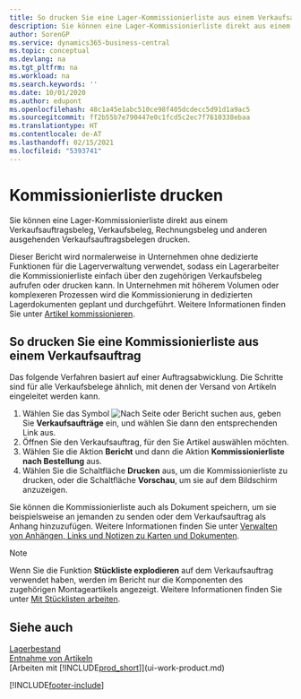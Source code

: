 ```yaml
---
title: So drucken Sie eine Lager-Kommissionierliste aus einem Verkaufsauftrag
description: Sie können eine Lager-Kommissionierliste direkt aus einem Verkaufsauftrag, Verkaufsbeleg, Rechnungsbeleg und anderen ausgehenden Verkaufsauftragsbelegen drucken.
author: SorenGP
ms.service: dynamics365-business-central
ms.topic: conceptual
ms.devlang: na
ms.tgt_pltfrm: na
ms.workload: na
ms.search.keywords: ''
ms.date: 10/01/2020
ms.author: edupont
ms.openlocfilehash: 48c1a45e1abc510ce98f405dcdecc5d91d1a9ac5
ms.sourcegitcommit: ff2b55b7e790447e0c1fcd5c2ec7f7610338ebaa
ms.translationtype: HT
ms.contentlocale: de-AT
ms.lasthandoff: 02/15/2021
ms.locfileid: "5393741"
---
```

# <a name="print-the-picking-list"></a>Kommissionierliste drucken
Sie können eine Lager-Kommissionierliste direkt aus einem Verkaufsauftragsbeleg, Verkaufsbeleg, Rechnungsbeleg und anderen ausgehenden Verkaufsauftragsbelegen drucken.

Dieser Bericht wird normalerweise in Unternehmen ohne dedizierte Funktionen für die Lagerverwaltung verwendet, sodass ein Lagerarbeiter die Kommissionierliste einfach über den zugehörigen Verkaufsbeleg aufrufen oder drucken kann. In Unternehmen mit höherem Volumen oder komplexeren Prozessen wird die Kommissionierung in dedizierten Lagerdokumenten geplant und durchgeführt. Weitere Informationen finden Sie unter [Artikel kommissionieren](warehouse-pick-items.md).

## <a name="to-print-a-picking-list-from-a-sales-order"></a>So drucken Sie eine Kommissionierliste aus einem Verkaufsauftrag  
Das folgende Verfahren basiert auf einer Auftragsabwicklung. Die Schritte sind für alle Verkaufsbelege ähnlich, mit denen der Versand von Artikeln eingeleitet werden kann.

1. Wählen Sie das Symbol ![Nach Seite oder Bericht suchen](media/ui-search/search_small.png "Suche nach Seiten- oder Berichtssymbolen") aus, geben Sie **Verkaufsaufträge** ein, und wählen Sie dann den entsprechenden Link aus.  
2. Öffnen Sie den Verkaufsauftrag, für den Sie Artikel auswählen möchten.  
3. Wählen Sie die Aktion **Bericht** und dann die Aktion **Kommissionierliste nach Bestellung** aus.  
4. Wählen Sie die Schaltfläche **Drucken** aus, um die Kommissionierliste zu drucken, oder die Schaltfläche **Vorschau**, um sie auf dem Bildschirm anzuzeigen.

Sie können die Kommissionierliste auch als Dokument speichern, um sie beispielsweise an jemanden zu senden oder dem Verkaufsauftrag als Anhang hinzuzufügen. Weitere Informationen finden Sie unter [Verwalten von Anhängen, Links und Notizen zu Karten und Dokumenten](ui-how-add-link-to-record.md).

> [!NOTE]
> Wenn Sie die Funktion **Stückliste explodieren** auf dem Verkaufsauftrag verwendet haben, werden im Bericht nur die Komponenten des zugehörigen Montageartikels angezeigt. Weitere Informationen finden Sie unter [Mit Stücklisten arbeiten](inventory-how-work-BOMs.md).

## <a name="see-also"></a>Siehe auch  
[Lagerbestand](inventory-manage-inventory.md)  
[Entnahme von Artikeln](warehouse-pick-items.md)  
[Arbeiten mit [!INCLUDE[prod_short](includes/prod_short.md)]](ui-work-product.md)   


[!INCLUDE[footer-include](includes/footer-banner.md)]